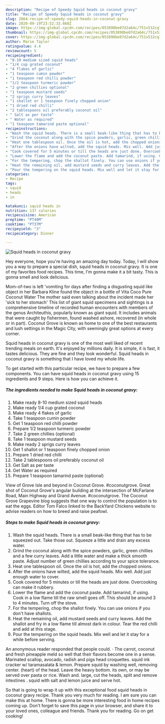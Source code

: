 ```yaml
---
description: "Recipe of Speedy Squid heads in coconut gravy"
title: "Recipe of Speedy Squid heads in coconut gravy"
slug: 2664-recipe-of-speedy-squid-heads-in-coconut-gravy
date: 2020-09-19T23:52:33.668Z
image: https://img-global.cpcdn.com/recipes/053898be07d2a64c/751x532cq70/squid-heads-in-coconut-gravy-recipe-main-photo.jpg
thumbnail: https://img-global.cpcdn.com/recipes/053898be07d2a64c/751x532cq70/squid-heads-in-coconut-gravy-recipe-main-photo.jpg
cover: https://img-global.cpcdn.com/recipes/053898be07d2a64c/751x532cq70/squid-heads-in-coconut-gravy-recipe-main-photo.jpg
author: Marie Taylor
ratingvalue: 4.4
reviewcount: 5
recipeingredient:
- "8-10 medium sized squid heads"
- "1/4 cup grated coconut"
- "4 flakes of garlic"
- "1 teaspoon cumin powder"
- "1 teaspoon red chilli powder"
- "1/2 teaspoon turmeric powder"
- "2 green chillies optional"
- "1 teaspoon mustard seeds"
- "2 sprigs curry leaves"
- "1 shallot or 1 teaspoon finely chopped onion"
- "1 dried red chilli"
- "2 tablespoons oil preferably coconut oil"
- " Salt as per taste"
- " Water as required"
- "1 teaspoon tamarind paste optional"
recipeinstructions:
- "Wash the squid heads. There is a small beak-like thing that has to be squeezed out. Take those out. Squeeze a little and drain any excess water."
- "Grind the coconut along with the spice powders, garlic, green chillies and a few curry leaves. Add a little water and make a thick smooth paste. Adjust number of green chillies according to your spice tolerance."
- "Heat one tablespoon oil. Once the oil is hot, add the chopped onions."
- "After the onions have wilted, add the squid heads. Mix well. Add just enough water to cover."
- "Cook covered for 5 minutes or till the heads are just done. Overcooking can make it rubbery."
- "Lower the flame and add the coconut paste. Add tamarind, if using. Cook in a low flame till the raw smell goes off. This should be around 3 to 4 minutes. Turn off the stove."
- "For the tempering, chop the shallot finely. You can use onions if you don&#39;t have shallots."
- "Heat the remaining oil, add mustard seeds and curry leaves. Add the shallot and fry in a low flame till almost dark in colour. Tear the red chilli and add at this stage."
- "Pour the tempering on the squid heads. Mix well and let it stay for a while before serving."
categories:
- Recipe
tags:
- squid
- heads
- in

katakunci: squid heads in 
nutrition: 137 calories
recipecuisine: American
preptime: "PT40M"
cooktime: "PT37M"
recipeyield: "3"
recipecategory: Dinner

---
```



![Squid heads in coconut gravy](https://img-global.cpcdn.com/recipes/053898be07d2a64c/751x532cq70/squid-heads-in-coconut-gravy-recipe-main-photo.jpg)

Hey everyone, hope you're having an amazing day today. Today, I will show you a way to prepare a special dish, squid heads in coconut gravy. It is one of my favorites food recipes. This time, I'm gonna make it a bit tasty. This is gonna smell and look delicious.

Mom-of-two is left &#39;vomiting for days after finding a disgusting squid like object in her Barbara Kline found the object in a bottle of Vita Coco Pure Coconut Water The mother said even talking about the incident made her &#39;sick to her stomach&#39; This list of giant squid specimens and sightings is a comprehensive timeline of recorded human encounters with members of the genus Architeuthis, popularly known as giant squid. It includes animals that were caught by fishermen, found washed ashore, recovered (in whole or in part). Coconut Grove is known as home to one of the best restaurants and lush settings in the Magic City, with seemingly great options at every corner.

Squid heads in coconut gravy is one of the most well liked of recent trending meals on earth. It's enjoyed by millions daily. It is simple, it is fast, it tastes delicious. They are fine and they look wonderful. Squid heads in coconut gravy is something that I have loved my whole life.


To get started with this particular recipe, we have to prepare a few components. You can have squid heads in coconut gravy using 15 ingredients and 9 steps. Here is how you can achieve it.

<!--inarticleads1-->

##### The ingredients needed to make Squid heads in coconut gravy:

1. Make ready 8-10 medium sized squid heads
1. Make ready 1/4 cup grated coconut
1. Make ready 4 flakes of garlic
1. Take 1 teaspoon cumin powder
1. Get 1 teaspoon red chilli powder
1. Prepare 1/2 teaspoon turmeric powder
1. Take 2 green chillies (optional)
1. Take 1 teaspoon mustard seeds
1. Make ready 2 sprigs curry leaves
1. Get 1 shallot or 1 teaspoon finely chopped onion
1. Prepare 1 dried red chilli
1. Take 2 tablespoons oil preferably coconut oil
1. Get  Salt as per taste
1. Get  Water as required
1. Prepare 1 teaspoon tamarind paste (optional)


View of Grove Isle and beyond in Coconut Grove. #coconutgrove. Great shot of Coconut Grove&#39;s angular building at the intersection of McFarlane Road, Main Highway and Grand Avenue. #coconutgrove. The Coconut Grove Grapevine blog suggests that one way to control the population is to eat the eggs. Editor Tom Falco linked to the BackYard Chickens website to advise readers on how to breed and raise peafowl. 

<!--inarticleads2-->

##### Steps to make Squid heads in coconut gravy:

1. Wash the squid heads. There is a small beak-like thing that has to be squeezed out. Take those out. Squeeze a little and drain any excess water.
1. Grind the coconut along with the spice powders, garlic, green chillies and a few curry leaves. Add a little water and make a thick smooth paste. Adjust number of green chillies according to your spice tolerance.
1. Heat one tablespoon oil. Once the oil is hot, add the chopped onions.
1. After the onions have wilted, add the squid heads. Mix well. Add just enough water to cover.
1. Cook covered for 5 minutes or till the heads are just done. Overcooking can make it rubbery.
1. Lower the flame and add the coconut paste. Add tamarind, if using. Cook in a low flame till the raw smell goes off. This should be around 3 to 4 minutes. Turn off the stove.
1. For the tempering, chop the shallot finely. You can use onions if you don&#39;t have shallots.
1. Heat the remaining oil, add mustard seeds and curry leaves. Add the shallot and fry in a low flame till almost dark in colour. Tear the red chilli and add at this stage.
1. Pour the tempering on the squid heads. Mix well and let it stay for a while before serving.


An anonymous reader responded that people could. · The carrot, coconut and fresh pineapple meld so well that their flavors become one in a sense. Marinated scallop, avocado, radish and pigs head croquettes. squid ink cracker w/ taramasalata &amp; lemon. Prepare squid by washing well, removing center. (heart) of the head. Leave the heavy bottom. its own, or may be served over pasta or rice. Wash and. large, cut the heads, split and remove intestines . squid with salt and lemon juice and serve hot. 

So that is going to wrap it up with this exceptional food squid heads in coconut gravy recipe. Thank you very much for reading. I am sure you can make this at home. There is gonna be more interesting food in home recipes coming up. Don't forget to save this page in your browser, and share it to your loved ones, colleague and friends. Thank you for reading. Go on get cooking!
